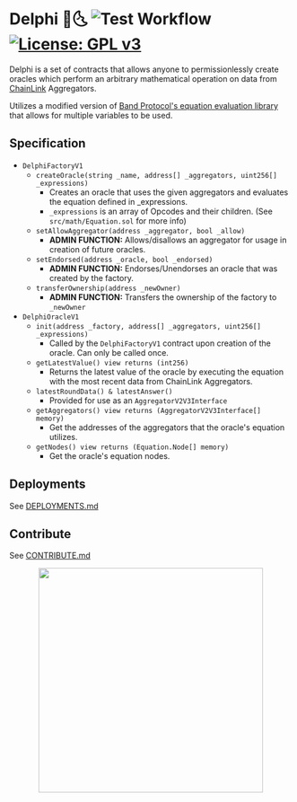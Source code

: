 # Delphi :crystal_ball::last_quarter_moon_with_face: ![Test Workflow](https://github.com/baofinance/delphi/actions/workflows/forgetests.yml/badge.svg) [![License: GPL v3](https://img.shields.io/badge/License-GPLv3-blue.svg)](https://www.gnu.org/licenses/gpl-3.0)

Delphi is a set of contracts that allows anyone to permissionlessly create
oracles which perform an arbitrary mathematical operation on data from
[ChainLink](https://chain.link/) Aggregators.

Utilizes a modified version of [Band Protocol's equation evaluation library](https://medium.com/bandprotocol/encoding-and-evaluating-mathematical-expression-in-solidity-f1bb062fa86e)
that allows for multiple variables to be used.

## Specification
* `DelphiFactoryV1`
  * `createOracle(string _name, address[] _aggregators, uint256[] _expressions)`
    * Creates an oracle that uses the given aggregators and evaluates the equation defined in _expressions.
    * `_expressions` is an array of Opcodes and their children. (See `src/math/Equation.sol` for more info)
  * `setAllowAggregator(address _aggregator, bool _allow)`
    * **ADMIN FUNCTION:** Allows/disallows an aggregator for usage in creation of future oracles.
  * `setEndorsed(address _oracle, bool _endorsed)`
    * **ADMIN FUNCTION:** Endorses/Unendorses an oracle that was created by the factory.
  * `transferOwnership(address _newOwner)`
    * **ADMIN FUNCTION:** Transfers the ownership of the factory to `_newOwner`
* `DelphiOracleV1`
  * `init(address _factory, address[] _aggregators, uint256[] _expressions)`
    * Called by the `DelphiFactoryV1` contract upon creation of the oracle. Can only be called once.
  * `getLatestValue() view returns (int256)`
    * Returns the latest value of the oracle by executing the equation with the most recent data from ChainLink Aggregators.
  * `latestRoundData() & latestAnswer()`
    * Provided for use as an `AggregatorV2V3Interface`
  * `getAggregators() view returns (AggregatorV2V3Interface[] memory)`
    * Get the addresses of the aggregators that the oracle's equation utilizes.
  * `getNodes() view returns (Equation.Node[] memory)`
    * Get the oracle's equation nodes.

## Deployments
See [DEPLOYMENTS.md](./DEPLOYMENTS.md)

## Contribute
See [CONTRIBUTE.md](./CONTRIBUTE.md)

<p align="middle">
  <a href="https://chain.link">
    <img src="https://i.imgur.com/ITUP3qt.png" width=400 />  
  </a>
</p>